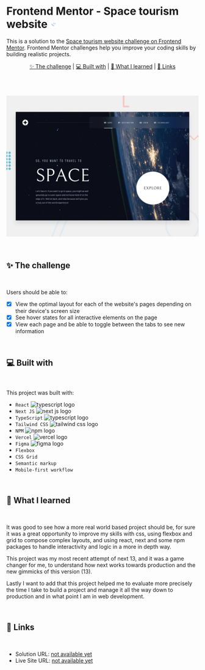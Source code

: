 # Frontend Mentor - Space tourism website <img src='public/favicon-32x32.png' height='20px' width='20px' />

This is a solution to the [Space tourism website challenge on Frontend Mentor](https://www.frontendmentor.io/challenges/space-tourism-multipage-website-gRWj1URZ3). Frontend Mentor challenges help you improve your coding skills by building realistic projects. 

<p align='center'>
  <a href='#-the-challenge'>✨ The challenge</a> |
  <a href='#-built-with'>💻 Built with</a> |
  <a href='#-what-i-learned'>📖 What I learned<a> |
  <a href='#-links'>📍 Links</a>
</p>

<br />
<br />

<p align='center'>
  <img src='./preview.jpg' alt='preview' width='720px' />
</p>

<br />

## ✨ The challenge

<br />

Users should be able to:

- [x] View the optimal layout for each of the website's pages depending on their device's screen size
- [x] See hover states for all interactive elements on the page
- [x] View each page and be able to toggle between the tabs to see new information

<br />

## 💻 Built with

<br />

This project was built with:

- `React` <img src="https://cdn.jsdelivr.net/gh/devicons/devicon/icons/react/react-original.svg" height="16" width="16" alt="typescript logo" />
- `Next JS` <img src="https://cdn.jsdelivr.net/gh/devicons/devicon/icons/nextjs/nextjs-original.svg" height="16" width="16" alt="next js logo" />
- `TypeScript` <img src="https://cdn.jsdelivr.net/gh/devicons/devicon/icons/typescript/typescript-original.svg" height="16" width="12" alt="typescript logo" />
- `Tailwind CSS` <img src="https://cdn.jsdelivr.net/gh/devicons/devicon/icons/tailwindcss/tailwindcss-plain.svg" height="16" width="16" alt="tailwind css logo" />
- `NPM` <img src="https://cdn.jsdelivr.net/gh/devicons/devicon/icons/npm/npm-original-wordmark.svg" height="16" width="16" alt="npm logo" />
- `Vercel` <img src="https://cdnjs.cloudflare.com/ajax/libs/simple-icons/3.2.0/vercel.svg" height="12" width="12" alt="vercel logo" />
- `Figma` <img src="https://cdn.jsdelivr.net/gh/devicons/devicon/icons/figma/figma-original.svg" height="12" width="12" alt="figma logo" />
- `Flexbox`
- `CSS Grid`
- `Semantic markup`
- `Mobile-first workflow`

<br />

## 📖 What I learned

<br />

It was good to see how a more real world based project should be, for sure it was a great opportunity to improve my skills with css, using flexbox and grid to compose complex layouts, and using react, next and some npm packages to handle interactivity and logic in a more in depth way.

This project was my most recent attempt of next 13, and it was a game changer for me, to understand how next works towards production and the new gimmicks of this version (13).

Lastly I want to add that this project helped me to evaluate more precisely the time I take to build a project and manage it all the way down to production and in what point I am in web development.

<br />

## 📍 Links

<br />

- Solution URL: [not available yet](https://your-solution-url.com)
- Live Site URL: [not available yet](https://your-live-site-url.com)
